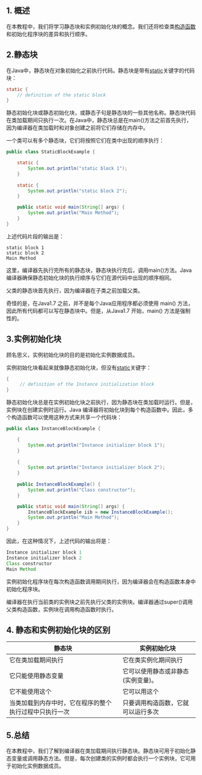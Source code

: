 ## 1. 概述

在本教程中，我们将学习静态块和实例初始化块的概念。我们还将检查类[构造函数](https://www.baeldung.com/java-constructors)和初始化程序块的差异和执行顺序。

## 2.静态块

在Java中，静态块在对象初始化之前执行代码。静态块是带有[static](https://www.baeldung.com/java-static)关键字的代码块：

```java
static {
    // definition of the static block
}
```

静态初始化块或静态初始化块，或静态子句是静态块的一些其他名称。静态块代码在类加载期间只执行一次。在Java中，静态块总是在main()方法之前首先执行，因为编译器在类加载时和对象创建之前将它们存储在内存中。

一个类可以有多个静态块，它们将按照它们在类中出现的顺序执行：

```java
public class StaticBlockExample {

    static {
        System.out.println("static block 1");
    }
    
    static {
        System.out.println("static block 2");
    }

    public static void main(String[] args) {
        System.out.println("Main Method");
    }
}
```

上述代码片段的输出是：

```plaintext
static block 1
static block 2
Main Method
```

这里，编译器先执行完所有的静态块，静态块执行完后，调用main()方法。Java 编译器确保静态初始化块的执行顺序与它们在源代码中出现的顺序相同。

父类的静态块首先执行，因为编译器在子类之前加载父类。

奇怪的是，在Java1.7 之前，并不是每个Java应用程序都必须使用 main() 方法，因此所有代码都可以写在静态块中。但是，从Java1.7 开始，main() 方法是强制性的。

## 3.实例初始化块

顾名思义，实例初始化块的目的是初始化实例数据成员。

实例初始化块看起来就像静态初始化块，但没有[static](https://www.baeldung.com/java-static)关键字：

```java
{
     // definition of the Instance initialization block
}
```

静态初始化块总是在实例初始化块之前执行，因为静态块在类加载时运行。但是，实例块在创建实例时运行。Java 编译器将初始化块到每个构造函数中。因此，多个构造函数可以使用这种方式来共享一个代码块：

```java
public class InstanceBlockExample {

    {
        System.out.println("Instance initializer block 1");
    }
    
    {
        System.out.println("Instance initializer block 2");
    }
    
    public InstanceBlockExample() {
        System.out.println("Class constructor");
    }

    public static void main(String[] args) {
        InstanceBlockExample iib = new InstanceBlockExample();
        System.out.println("Main Method");
    }
}
```

因此，在这种情况下，上述代码的输出将是：

```java
Instance initializer block 1
Instance initializer block 2
Class constructor
Main Method
```

实例初始化程序块在每次构造函数调用期间执行，因为编译器会在构造函数本身中初始化程序块。

编译器在执行当前类的实例块之前先执行父类的实例块。编译器通过super()调用父类构造函数，实例块在调用构造函数时执行。

## 4. 静态和实例初始化块的区别

| 静态块                                             | 实例初始化块                     |
| ------------------------------------------------------ | ------------------------------------ |
| 它在类加载期间执行                                     | 它在类实例化期间执行                 |
| 它只能使用静态变量                                     | 它可以使用静态或非静态(实例变量)。 |
| 它不能使用这个                                         | 它可以用这个                         |
| 当类加载到内存中时，它在程序的整个执行过程中只执行一次 | 只要调用构造函数，它就可以运行多次   |

## 5.总结

在本教程中，我们了解到编译器在类加载期间执行静态块。静态块可用于初始化静态变量或调用静态方法。但是，每次创建类的实例时都会执行一个实例块，它可用于初始化实例数据成员。